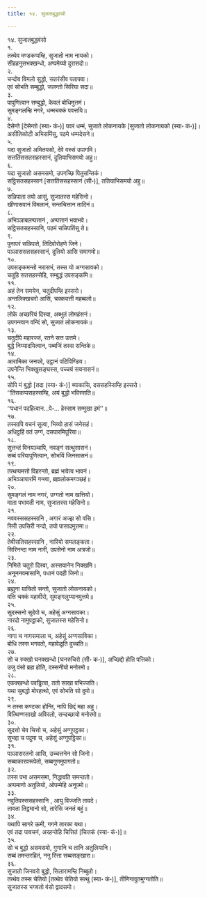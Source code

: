 ```yaml
---
title: १४. सुजातबुद्धवंसो

---
```

१४. सुजातबुद्धवंसो  
१.  
तत्थेव मण्डकप्पम्हि, सुजातो नाम नायको।  
सीहहनुसभक्खन्धो, अप्पमेय्यो दुरासदो॥  
२.  
चन्दोव विमलो सुद्धो, सतरंसीव पतापवा।  
एवं सोभति सम्बुद्धो, जलन्तो सिरिया सदा॥  
३.  
पापुणित्वान सम्बुद्धो, केवलं बोधिमुत्तमं।  
सुमङ्गलम्हि नगरे, धम्मचक्कं पवत्तयि॥  
४.  
देसेन्ते [देसेन्तो (स्या॰ कं॰)] पवरं धम्मं, सुजाते लोकनायके [सुजातो लोकनायको (स्या॰ कं॰)]।  
असीतिकोटी अभिसमिंसु, पठमे धम्मदेसने॥  
५.  
यदा सुजातो अमितयसो, देवे वस्सं उपागमि।  
सत्ततिंससतसहस्सानं, दुतियाभिसमयो अहु॥  
६.  
यदा सुजातो असमसमो, उपगच्छि पितुसन्तिकं।  
सट्ठिसतसहस्सानं [सत्ततिंससहस्सानं (सी॰)], ततियाभिसमयो अहु॥  
७.  
सन्निपाता तयो आसुं, सुजातस्स महेसिनो।  
खीणासवानं विमलानं, सन्तचित्तान तादिनं॥  
८.  
अभिञ्ञाबलप्पत्तानं , अप्पत्तानं भवाभवे।  
सट्ठिसतसहस्सानि, पठमं सन्निपतिंसु ते॥  
९.  
पुनापरं सन्निपाते, तिदिवोरोहणे जिने।  
पञ्ञाससतसहस्सानं, दुतियो आसि समागमो॥  
१०.  
उपसङ्कमन्तो नरासभं, तस्स यो अग्गसावको।  
चतूहि सतसहस्सेहि, सम्बुद्धं उपसङ्कमि॥  
११.  
अहं तेन समयेन, चतुदीपम्हि इस्सरो।  
अन्तलिक्खचरो आसिं, चक्कवत्ती महब्बलो॥  
१२.  
लोके अच्छरियं दिस्वा, अब्भुतं लोमहंसनं।  
उपगन्त्वान वन्दिं सो, सुजातं लोकनायकं॥  
१३.  
चतुदीपे महारज्जं, रतने सत्त उत्तमे।  
बुद्धे निय्यादयित्वान, पब्बजिं तस्स सन्तिके॥  
१४.  
आरामिका जनपदे, उट्ठानं पटिपिण्डिय।  
उपनेन्ति भिक्खुसङ्घस्स, पच्चयं सयनासनं॥  
१५.  
सोपि मं बुद्धो [तदा (स्या॰ कं॰)] ब्याकासि, दससहस्सिम्हि इस्सरो।  
‘‘तिंसकप्पसहस्सम्हि, अयं बुद्धो भविस्सति॥  
१६.  
‘‘पधानं पदहित्वान…पे॰… हेस्साम सम्मुखा इमं’’॥  
१७.  
तस्सापि वचनं सुत्वा, भिय्यो हासं जनेसहं।  
अधिट्ठहिं वतं उग्गं, दसपारमिपूरिया॥  
१८.  
सुत्तन्तं विनयञ्चापि, नवङ्गं सत्थुसासनं।  
सब्बं परियापुणित्वान, सोभयिं जिनसासनं॥  
१९.  
तत्थप्पमत्तो विहरन्तो, ब्रह्मं भावेत्व भावनं।  
अभिञ्ञापारमिं गन्त्वा, ब्रह्मलोकमगञ्छहं॥  
२०.  
सुमङ्गलं नाम नगरं, उग्गतो नाम खत्तियो।  
माता पभावती नाम, सुजातस्स महेसिनो॥  
२१.  
नववस्ससहस्सानि , अगारं अज्झ सो वसि।  
सिरी उपसिरी नन्दो, तयो पासादमुत्तमा॥  
२२.  
तेवीसतिसहस्सानि , नारियो समलङ्कता।  
सिरिनन्दा नाम नारी, उपसेनो नाम अत्रजो॥  
२३.  
निमित्ते चतुरो दिस्वा, अस्सयानेन निक्खमि।  
अनूननवमासानि, पधानं पदही जिनो॥  
२४.  
ब्रह्मुना याचितो सन्तो, सुजातो लोकनायको।  
वत्ति चक्कं महावीरो, सुमङ्गलुय्यानमुत्तमे॥  
२५.  
सुदस्सनो सुदेवो च, अहेसुं अग्गसावका।  
नारदो नामुपट्ठाको, सुजातस्स महेसिनो॥  
२६.  
नागा च नागसमाला च, अहेसुं अग्गसाविका।  
बोधि तस्स भगवतो, महावेळूति वुच्चति॥  
२७.  
सो च रुक्खो घनक्खन्धो [घनरुचिरो (सी॰ क॰)], अच्छिद्दो होति पत्तिको।  
उजु वंसो ब्रहा होति, दस्सनीयो मनोरमो॥  
२८.  
एकक्खन्धो पवड्ढित्वा, ततो साखा पभिज्जति।  
यथा सुबद्धो मोरहत्थो, एवं सोभति सो दुमो॥  
२९.  
न तस्स कण्टका होन्ति, नापि छिद्दं महा अहु।  
वित्थिण्णसाखो अविरलो, सन्दच्छायो मनोरमो॥  
३०.  
सुदत्तो चेव चित्तो च, अहेसुं अग्गुपट्ठका।  
सुभद्दा च पदुमा च, अहेसुं अग्गुपट्ठिका॥  
३१.  
पञ्ञासरतनो आसि, उच्चत्तनेन सो जिनो।  
सब्बाकारवरूपेतो, सब्बगुणमुपागतो॥  
३२.  
तस्स पभा असमसमा, निद्धावति समन्ततो।  
अप्पमाणो अतुलियो, ओपम्मेहि अनूपमो॥  
३३.  
नवुतिवस्ससहस्सानि , आयु विज्जति तावदे।  
तावता तिट्ठमानो सो, तारेसि जनतं बहुं॥  
३४.  
यथापि सागरे ऊमी, गगने तारका यथा।  
एवं तदा पावचनं, अरहन्तेहि चित्तितं [चित्तकं (स्या॰ कं॰)]॥  
३५.  
सो च बुद्धो असमसमो, गुणानि च तानि अतुलियानि।  
सब्बं तमन्तरहितं, ननु रित्ता सब्बसङ्खारा॥  
३६.  
सुजातो जिनवरो बुद्धो, सिलारामम्हि निब्बुतो।  
तत्थेव तस्स चेतियो [तत्थेव चेतियो सत्थु (स्या॰ कं॰)], तीणिगावुतमुग्गतोति॥  
सुजातस्स भगवतो वंसो द्वादसमो।  